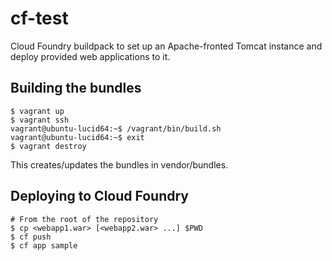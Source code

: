 # cf-test

Cloud Foundry buildpack to set up an Apache-fronted Tomcat instance
and deploy provided web applications to it.

Building the bundles
--------------------

    $ vagrant up
    $ vagrant ssh
    vagrant@ubuntu-lucid64:~$ /vagrant/bin/build.sh
    vagrant@ubuntu-lucid64:~$ exit
    $ vagrant destroy

This creates/updates the bundles in vendor/bundles.

Deploying to Cloud Foundry
--------------------------

    # From the root of the repository
    $ cp <webapp1.war> [<webapp2.war> ...] $PWD
    $ cf push
    $ cf app sample
